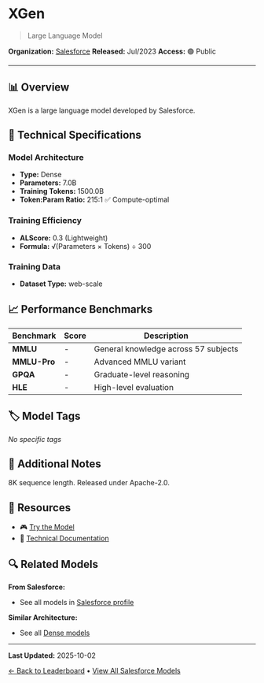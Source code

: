 # XGen

> Large Language Model

**Organization:** [Salesforce](../../labs/salesforce.md)
**Released:** Jul/2023
**Access:** 🟢 Public

---

## 📊 Overview

XGen is a large language model developed by Salesforce.

## 🔧 Technical Specifications

### Model Architecture
- **Type:** Dense
- **Parameters:** 7.0B
- **Training Tokens:** 1500.0B
- **Token:Param Ratio:** 215:1 ✅ Compute-optimal

### Training Efficiency
- **ALScore:** 0.3 (Lightweight)
- **Formula:** √(Parameters × Tokens) ÷ 300

### Training Data
- **Dataset Type:** web-scale

## 📈 Performance Benchmarks

| Benchmark | Score | Description |
|-----------|-------|-------------|
| **MMLU** | - | General knowledge across 57 subjects |
| **MMLU-Pro** | - | Advanced MMLU variant |
| **GPQA** | - | Graduate-level reasoning |
| **HLE** | - | High-level evaluation |

## 🏷️ Model Tags

_No specific tags_

## 📝 Additional Notes

8K sequence length. Released under Apache-2.0.

## 🔗 Resources

- 🎮 [Try the Model](https://github.com/salesforce/xgen)
- 📄 [Technical Documentation](https://blog.salesforceairesearch.com/xgen/)

## 🔍 Related Models

**From Salesforce:**
- See all models in [Salesforce profile](../../labs/salesforce.md)

**Similar Architecture:**
- See all [Dense models](../../architectures/dense.md)

---

**Last Updated:** 2025-10-02

[← Back to Leaderboard](../../README.md) • [View All Salesforce Models](../../labs/salesforce.md)
